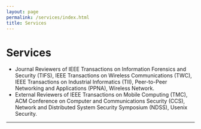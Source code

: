 ```yaml
---
layout: page
permalink: /services/index.html
title: Services
---
```


# Services


- Journal Reviewers of IEEE Transactions on Information Forensics and Security (TIFS), IEEE Transactions on Wireless Communications (TWC), IEEE Transactions on Industrial Informatics (TII), Peer-to-Peer Networking and Applications (PPNA), Wireless Network.
- External Reviewers of IEEE Transactions on Mobile Computing (TMC), ACM Conference on Computer and Communications Security (CCS), Network and Distributed System Security Symposium (NDSS), Usenix Security.

---

<br>
